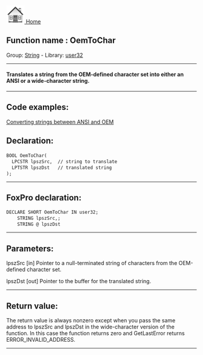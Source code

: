 [<img src="../../images/home.png"> Home ](https://github.com/VFPX/Win32API)  

## Function name : OemToChar
Group: [String](../../functions_group.md#String)  -  Library: [user32](../../Libraries.md#user32)  
***  


#### Translates a string from the OEM-defined character set into either an ANSI or a wide-character string.

***  


## Code examples:
[Converting strings between ANSI and OEM](../../samples/sample_099.md)  

## Declaration:
```foxpro  
BOOL OemToChar(
  LPCSTR lpszSrc,  // string to translate
  LPTSTR lpszDst   // translated string
);  
```  
***  


## FoxPro declaration:
```foxpro  
DECLARE SHORT OemToChar IN user32;
	STRING lpszSrc,;
	STRING @ lpszDst  
```  
***  


## Parameters:
lpszSrc 
[in] Pointer to a null-terminated string of characters from the OEM-defined character set. 

lpszDst 
[out] Pointer to the buffer for the translated string.  
***  


## Return value:
The return value is always nonzero except when you pass the same address to lpszSrc and lpszDst in the wide-character version of the function. In this case the function returns zero and GetLastError returns ERROR_INVALID_ADDRESS.  
***  

